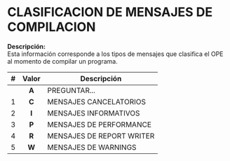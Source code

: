 # CLASIFICACION DE MENSAJES DE COMPILACION
**Descripción:**  
Esta información corresponde a los tipos de mensajes que clasifica el OPE al momento de compilar un programa.

| # | Valor | Descripción                  |
|---|:--------:|------------------------------|
|  | **A**  | PREGUNTAR... |
| 1 | **C**  | MENSAJES CANCELATORIOS  |
| 2 | **I**  | MENSAJES INFORMATIVOS     |
| 3 | **P**  | MENSAJES DE PERFORMANCE    |
| 4 | **R**  | MENSAJES DE REPORT WRITER |
| 5 | **W**  | MENSAJES DE WARNINGS      |


